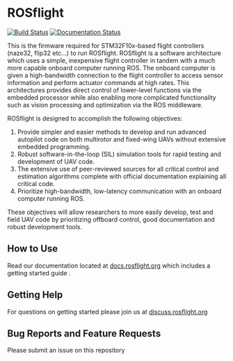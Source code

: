 # ROSflight
[![Build Status](https://travis-ci.org/rosflight/firmware.svg?branch=master)](https://travis-ci.org/rosflight/firmware)
[![Documentation Status](https://readthedocs.org/projects/rosflight/badge/?version=latest)](http://docs.rosflight.org/en/latest/?badge=latest)
<!--[![Documentation](https://codedocs.xyz/byu-magicc/ROSflight.svg)](https://codedocs.xyz/byu-magicc/ROSflight/) -->

This is the firmware required for STM32F10x-based flight controllers (naze32, flip32 etc...) to run ROSflight.  ROSflight is a software architecture which uses a simple, inexpensive flight controller in tandem with a much more capable onboard computer running ROS.  The onboard computer is given a high-bandwidth connection to the flight controller to access sensor information and perform actuator commands at high rates.  This architectures provides direct control of lower-level functions via the embedded processor while also enabling more complicated functionality such as vision processing and optimization via the ROS middleware.  

ROSflight is designed to accomplish the following objectives:

1. Provide simpler and easier methods to develop and run advanced autopilot code on both multirotor and fixed-wing UAVs without extensive embedded programming.
2. Robust software-in-the-loop (SIL) simulation tools for rapid testing and development of UAV code.
3. The extensive use of peer-reviewed sources for all critical control and estimation algorithms complete with official documentation explaining all critical code.
4. Prioritize high-bandwidth, low-latency communication with an onboard computer running ROS.

These objectives will allow researchers to more easily develop, test and field UAV code by prioritizing offboard control, good documentation and robust development tools.

## How to Use ##

Read our documentation located at [docs.rosflight.org](http://docs.rosflight.org) which includes a getting started guide .

## Getting Help ##

For questions on getting started please join us at [discuss.rosflight.org](https://discuss.rosflight.org/)

## Bug Reports and Feature Requests ##

Please submit an issue on this repository
